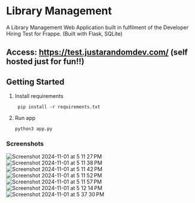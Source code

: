 # Library Management

A Library Management Web Application built in fulfilment of the Developer Hiring Test for Frappe. (Built with Flask, SQLite)

## Access: https://test.justarandomdev.com/ (self hosted just for fun!!)

## Getting Started
1. Install requirements
   ```
    pip install -r requirements.txt
   ```
3. Run app
   ```
   python3 app.py
   ```

### Screenshots

![Screenshot 2024-11-01 at 5 11 27 PM](https://github.com/user-attachments/assets/0b6f86fe-6e29-4dc1-bd0e-58c3ab77acda)
![Screenshot 2024-11-01 at 5 11 38 PM](https://github.com/user-attachments/assets/ce2e165f-36b1-43be-b3f6-32fd8b9c32e0)
![Screenshot 2024-11-01 at 5 11 42 PM](https://github.com/user-attachments/assets/0e0fcfad-2dcf-477d-bc2e-cbf1a091c567)
![Screenshot 2024-11-01 at 5 11 52 PM](https://github.com/user-attachments/assets/e22aca42-14b6-4adf-a8e9-5bbaa0bcf9e9)
![Screenshot 2024-11-01 at 5 11 57 PM](https://github.com/user-attachments/assets/b12ca6c4-a34c-4ad8-8cd1-1064989c1b5a)
![Screenshot 2024-11-01 at 5 12 14 PM](https://github.com/user-attachments/assets/f58f316e-ab62-47ab-abf6-657ec50eeea8)
![Screenshot 2024-11-01 at 5 37 30 PM](https://github.com/user-attachments/assets/ce6ce291-c9ff-42fb-9e12-eb0b5cb4e43b)




